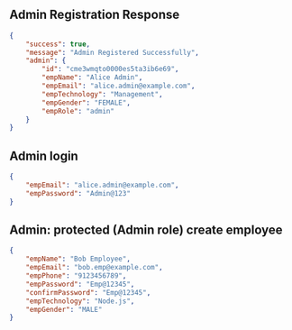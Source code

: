 ## Admin Registration Response

```json
{
    "success": true,
    "message": "Admin Registered Successfully",
    "admin": {
        "id": "cme3wmqto0000es5ta3ib6e69",
        "empName": "Alice Admin",
        "empEmail": "alice.admin@example.com",
        "empTechnology": "Management",
        "empGender": "FEMALE",
        "empRole": "admin"
    }
}
```

## Admin login

```json
{
    "empEmail": "alice.admin@example.com",
    "empPassword": "Admin@123"
} 
```
##  Admin: protected (Admin role) create employee

```json 
{
    "empName": "Bob Employee",
    "empEmail": "bob.emp@example.com",
    "empPhone": "9123456789", 
    "empPassword": "Emp@12345",
    "confirmPassword": "Emp@12345",
    "empTechnology": "Node.js",
    "empGender": "MALE"
}

```

